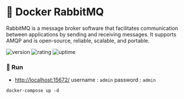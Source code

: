 # 🎉 Docker RabbitMQ

RabbitMQ is a message broker software that facilitates communication between applications by sending and receiving messages. It supports AMQP and is open-source, reliable, scalable, and portable.

![version](https://img.shields.io/badge/version-1.0-blue)
![rating](https://img.shields.io/badge/rating-★★★★★-yellow)
![uptime](https://img.shields.io/badge/uptime-100%25-brightgreen)

### 🥈 Run

- [http://localhost:15672/](http://localhost:15672/) username : `admin` password : `admin`

```shell
docker-compose up -d
```
